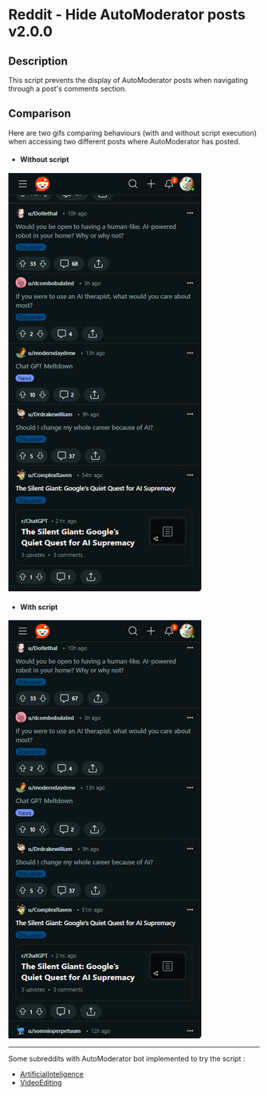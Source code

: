 # Reddit - Hide AutoModerator posts v2.0.0

## Description
This script prevents the display of AutoModerator posts when navigating through a post's comments section.

## Comparison
Here are two gifs comparing behaviours (with and without script execution) when accessing two different posts where AutoModerator has posted.

- #### Without script
![Alt text](doc/assets/original_behaviour.gif)

- #### With script
![Alt text](doc/assets/new_behaviour.gif)

---

Some subreddits with AutoModerator bot implemented to try the script :
- [ArtificialInteligence](https://www.reddit.com/r/ArtificialInteligence/)
- [VideoEditing](https://www.reddit.com/r/VideoEditing/)
